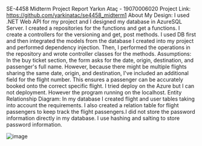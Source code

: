 SE-4458 Midterm Project Report
Yarkın Ataç - 19070006020
Project Link: https://github.com/yarkinatac/se4458_midterm1
About My Design:
I used .NET Web API for my project and I designed my database in AzureSQL Server.
I created a repositories for the functions and get a functions. I create a controllers for the versioning and get, post methods. 
I used DB first and then integrated the models from the database I created into my project and performed dependency injection. Then, I performed the operations in the repository and wrote controller classes for the methods.
Assumptions:
In the buy ticket section, the form asks for the date, origin, destination, and passenger's full name. However, because there might be multiple flights sharing the same date, origin, and destination, I've included an additional field for the flight number. This ensures a passenger can be accurately booked onto the correct specific flight. I tried deploy on the Azure but I can not deployment. However the program running on the localhost.
Entity Relationship Diagram:
In my database I created flight and user tables taking into account the requirements. I also created a relation table for flight passengers to keep track the flight passengers.I did not store the password information directly in my database. I use hashing and salting to store password information. 

![image](https://github.com/yarkinatac/se4458_midterm1/assets/93092486/191332aa-5d6b-4703-b881-099e97f73770)
